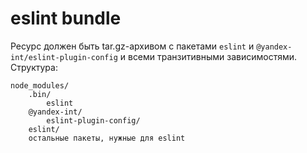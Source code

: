 # eslint bundle

Ресурс должен быть tar.gz-архивом с пакетами `eslint` и `@yandex-int/eslint-plugin-config` и всеми транзитивными зависимостями. Структура:

```
node_modules/
    .bin/
        eslint
    @yandex-int/
        eslint-plugin-config/
    eslint/
    остальные пакеты, нужные для eslint
```

